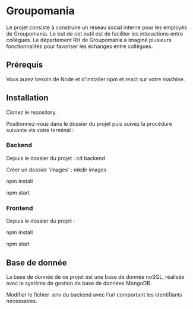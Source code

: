 # Groupomania
Le projet consiste à construire un réseau social interne pour les employés de Groupomania. Le
but de cet outil est de faciliter les interactions entre collègues. Le département RH de
Groupomania a imaginé plusieurs fonctionnalités pour favoriser les échanges entre collègues.

## Prérequis

Vous aurez besoin de Node et d'installer npm et react sur votre machine.

## Installation

Clonez le repository.


Positionnez-vous dans le dossier du projet puis suivez la procédure suivante via votre terminal :

 ### Backend
 
Depuis le dossier du projet : cd backend

Créer un dossier 'images' : mkdir images

npm install

npm start

### Frontend
Depuis le dossier du projet :

npm install 

npm start


## Base de donnée

La base de donnée de ce projet est une base de donnée noSQL, réalisée avec le système de gestion de base de données MongoDB. 

Modifier le fichier .env du backend avec l'url comportant les identifiants nécessaires. 


